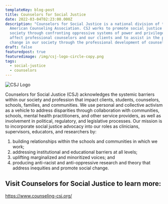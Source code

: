 ```yaml
---
templateKey: blog-post
title: ​Counselors for Social Justice
date: 2022-03-04T02:23:00.000Z
description: "Counselors for Social Justice is a national division of the
  American Counseling Association. CSJ works to promote social justice in our
  society through confronting oppressive systems of power and privilege that
  affect professional counselors and our clients and to assist in the positive
  change in our society through the professional development of counselors. "
draft: false
featuredpost: true
featuredimage: /img/csj-logo-circle-copy.png
tags:
  - social-justice
  - counselors
---
```


![CSJ Logo](/img/csj-logo-circle-copy.png)

Counselors for Social Justice (CSJ) acknowledges the systemic barriers within our society and profession that impact clients, students, counselors, schools, families, and communities. We use personal and collective activism as a vehicle to address disparities through collaboration with communities, schools, mental health practitioners, and other service providers, as well as involvement in political, regulatory, and legislative processes. Our mission is to incorporate social justice advocacy into our roles as clinicians, supervisors, educators, and researchers by:

1. building relationships within the schools and communities in which we work;
2. addressing institutional and educational barriers at all levels;
3. uplifting marginalized and minoritized voices; and
4. producing anti-racist and anti-oppressive research and theory that address inequities and promote social change.

## Visit Counselors for Social Justice to learn more:

<https://www.counseling-csj.org/>
